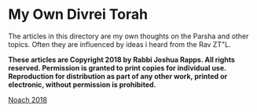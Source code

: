 # My Own Divrei Torah
The articles in this directory are my own thoughts on the Parsha and other topics. Often they are influenced by ideas i heard from the Rav ZT"L. 

**These articles are Copyright 2018 by Rabbi Joshua Rapps. All rights reserved. Permission is granted to print copies for individual use. 
Reproduction for distribution as part of any other work, printed or electronic, without permission is prohibited.** 

[Noach 2018](./Noach-2018.pdf)
